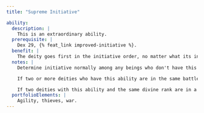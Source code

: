 ```yaml
---
title: "Supreme Initiative"

ability:
  description: |
    This is an extraordinary ability.
  prerequisite: |
    Dex 29, {% feat_link improved-initiative %}.
  benefit: |
    The deity goes first in the initiative order, no matter what its initiative result is or what initiative result anyone else in an encounter or battle has.
  notes: |
    Determine initiative normally among any beings who don't have this ability, placing them in order after the deity. The deity can choose to delay or ready an action, just any other being can, and doing so changes the deity's initiative as normal. The deity also can refocus, thereby resuming its position at the beginning of the initiative order.

    If two or more deities who have this ability are in the same battle, the deity with the highest divine rank gets the first position in the initiative order, the deity with the second highest rank gets the second position, and so on. Other beings then go in order after the last deity with the Supreme Initiative ability.

    If two deities with this ability and the same divine rank are in a battle, make an initiative check for each deity, and the deity with the higher result goes first.
  portfolioElements: |
    Agility, thieves, war.
---
```

